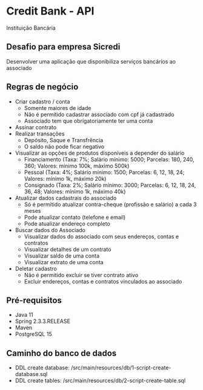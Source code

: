 # Credit Bank - API
Instituição Bancária​

## Desafio para empresa Sicredi
Desenvolver uma aplicação que disponibiliza serviços bancários ao associado

## Regras de negócio
- Criar cadastro / conta
  - Somente maiores de idade
  - Não é permitido cadastrar associado com cpf já cadastrado
  - Associado tem que obrigatoriamente ter uma conta
- Assinar contrato  
- Realizar transações
  - Depósito, Saque e Transfrência
  - O saldo não pode ficar negativo
- Visualizar as opções de produtos disponíveis a depender do salário
  - Financiamento (Taxa: 7%; Salário mínimo: 5000; Parcelas: 180, 240, 360; Valores: mínimo 100k, máximo 500k)
  - Pessoal (Taxa: 4%; Salário mínimo: 1500; Parcelas: 6, 12, 18, 24; Valores: mínimo 1k, máximo 20k)
  - Consignado (Taxa: 2%; Salário mínimo: 3000; Parcelas: 6, 12, 18, 24, 36, 48; Valores: mínimo 1k, máximo 40k)
- Atualizar dados cadastrais do associado
  - Só é permitido atualizar contra-cheque (profissão e salário) a cada 3 meses 
  - Pode atualizar contato (telefone e email)
  - Pode atualizar endereço completo
- Buscar dados do Associado
  - Visualizar dados do associado com seus endereços, contas e contratos
  - Visualizar detalhes de um contrato
  - Visualizar saldo de uma conta
  - Visualizar extrato de uma conta
- Deletar cadastro
  - Não é permitido excluir se tiver contrato ativo
  - Excluir endereços, contas e contratos vinculados ao associado
  
## Pré-requisitos

- Java 11
- Spring 2.3.3.RELEASE
- Maven
- PostgreSQL 15
  
## Caminho do banco de dados
- DDL create database: /src/main/resources/db/1-script-create-database.sql
- DDL create tables: /src/main/resources/db/2-script-create-table.sql
